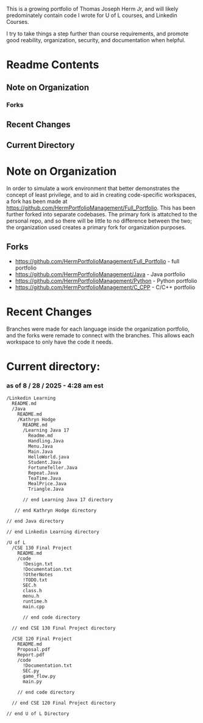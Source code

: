 This is a growing portfolio of Thomas Joseph Herm Jr, and will likely predominately contain code I wrote for U of L courses, and Linkedin Courses.

I try to take things a step further than course requirements, and promote good reability, organization, security, and documentation when helpful.


# Readme Contents

## Note on Organization
### Forks

## Recent Changes

## Current Directory

# Note on Organization
In order to simulate a work environment that better demonstrates the concept of least privilege, and to aid in creating code-specific workspaces, a fork has been made at https://github.com/HermPortfolioManagement/Full_Portfolio. This has been further forked into separate codebases. The primary fork is attatched to the personal repo, and so there will be little to no difference between the two; the organization used creates a primary fork for organization purposes.

## Forks
* https://github.com/HermPortfolioManagement/Full_Portfolio - full portfolio
* https://github.com/HermPortfolioManagement/Java - Java portfolio
* https://github.com/HermPortfolioManagement/Python - Python portfolio
* https://github.com/HermPortfolioManagement/C_CPP - C/C++ portfolio


# Recent Changes
Branches were made for each language inside the organization portfolio, and the forks were remade to connect with the branches. This allows each workspace to only have the code it needs.


# Current directory:
### as of 8 / 28 / 2025 - 4:28 am est

    /Linkedin Learning
      README.md
      /Java
        README.md
        /Kathryn Hodge
          README.md
          /Learning Java 17
            Readme.md
            Handling.Java
            Menu.Java
            Main.Java
            HelloWorld.java
            Student.Java
            FortuneTeller.Java
            Repeat.Java
            TeaTime.Java
            MealPrice.Java
            Triangle.Java

          // end Learning Java 17 directory

       // end Kathryn Hodge directory

    // end Java directory

    // end Linkedin Learning directory

    /U of L
      /CSE 130 Final Project
        README.md
        /code
          !Design.txt
          !Documentation.txt
          !OtherNotes
          !TODO.txt
          SEC.h
          class.h
          menu.h
          runtime.h
          main.cpp

          // end code directory

      // end CSE 130 Final Project directory

      /CSE 120 Final Project
        README.md
        Proposal.pdf
        Report.pdf
        /code
          !Documentation.txt
          SEC.py
          game_flow.py
          main.py
  
        // end code directory
  
      // end CSE 120 Final Project directory 
    
    // end U of L Directory
